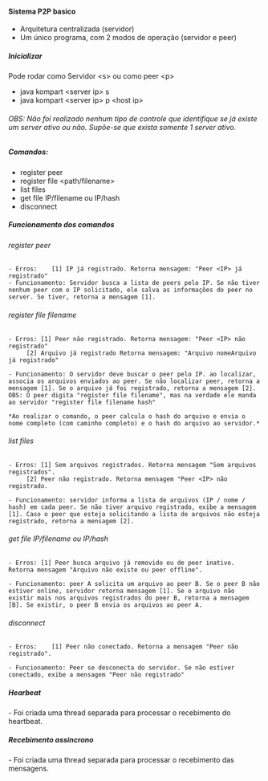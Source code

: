 <h4>Sistema P2P basico</h4>

- Arquitetura centralizada (servidor)
- Um único programa, com 2 modos de operação (servidor e peer)

<h5>Inicializar</h5>

Pode rodar como Servidor \<s\> ou como peer \<p\>
- java kompart \<server ip\> s
- java kompart \<server ip\> p \<host ip\>

<h6>OBS: Não foi realizado nenhum tipo de controle que identifique se já existe um server ativo ou não. Supõe-se que exista somente 1 server ativo.</h6>

<h5>Comandos:</h5>

- register peer
- register file \<path/filename\>
- list files
- get file IP/filename ou IP/hash
- disconnect

<h5>Funcionamento dos comandos</h5>

<h6>register peer</h6>

	- Erros: 	[1] IP já registrado. Retorna mensagem: "Peer <IP> já registrado"
	- Funcionamento: Servidor busca a lista de peers pelo IP. Se não tiver nenhum peer com o IP solicitado, ele salva as informações do peer no server. Se tiver, retorna a mensagem [1].
	
<h6>register file filename</h6>

	- Erros: [1] Peer não registrado. Retorna mensagem: "Peer <IP> não registrado"
		 [2] Arquivo já registrado Retorna mensagem: "Arquivo nomeArquivo já registrado"
	
	- Funcionamento: O servidor deve buscar o peer pelo IP. ao localizar, associa os arquivos enviados ao peer. Se não localizar peer, retorna a mensagem [1]. Se o arquivo já foi registrado, retorna a mensagem [2]. OBS: O peer digita "register file filename", mas na verdade ele manda ao servidor "register file filename hash"
	
	*Ao realizar o comando, o peer calcula o hash do arquivo e envia o nome completo (com caminho completo) e o hash do arquivo ao servidor.*
	
<h6>list files</h6>

	- Erros: [1] Sem arquivos registrados. Retorna mensagem "Sem arquivos registrados".
		 [2] Peer não registrado. Retorna mensagem "Peer <IP> não registrado.
	
	- Funcionamento: servidor informa a lista de arquivos (IP / nome / hash) em cada peer. Se não tiver arquivo registrado, exibe a mensagem [1]. Caso o peer que esteja solicitando a lista de arquivos não esteja registrado, retorna a mensagem [2].

<h6>get file IP/filename ou IP/hash</h6>

	- Erros: [1] Peer busca arquivo já removido ou de peer inativo. Retorna mensagem "Arquivo não existe ou peer offline".
	
	- Funcionamento: peer A solicita um arquivo ao peer B. Se o peer B não estiver online, servidor retorna mensagem [1]. Se o arquivo não existir mais nos arquivos registrados do peer B, retorna a mensagem [B]. Se existir, o peer B envia os arquivos ao peer A.
	
<h6>disconnect</h6>

	- Erros:	[1] Peer não conectado. Retorna a mensagem "Peer não registrado".
	
	- Funcionamento: Peer se desconecta do servidor. Se não estiver conectado, exibe a mensagem "Peer não registrado"


<h5>Hearbeat</h5>
- Foi criada uma thread separada para processar o recebimento do heartbeat.

<h5>Recebimento assincrono</h5>
- Foi criada uma thread separada para processar o recebimento das mensagens.
